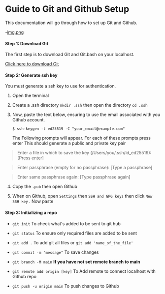 # Guide to Git and Github Setup

This documentation will go through how to set up Git and Github.

-[img.png](img.png)

#### Step 1: Download Git 
The first step is to download Git and Git.bash on your localhost.

[Click here to download Git]( https://git-scm.com/downloads)

#### Step 2: Generate ssh key 
You must generate a ssh key to use for authentication. 

1. Open the terminal 
   
2. Create a .ssh directory `mkdir .ssh` then open the directory `cd .ssh`

3. Now, paste the text below, ensuring to use the email associated with you Github account.

   `$ ssh-keygen -t ed25519 -C "your_email@example.com"`
 

   The Following prompts will appear. For each of these prompts  press enter
   This should generate a public and private key pair 
> Enter a file in which to save the key (/Users/you/.ssh/id_ed25519): [Press enter]

> Enter passphrase (empty for no passphrase): [Type a passphrase]

> Enter same passphrase again: [Type passphrase again]

4. Copy the `.pub` then open Github

5. When on Github, open `Settings` then `SSH and GPG keys` then click `New SSH key` . Now paste 

#### Step 3: Initializing a repo
- `git init` To check what's added to be sent to git hub

- `git status` To ensure only required files are added to be sent

- `git add .` To add git all files or `git add 'name_of_the_file'`

- `git commit -m "message"` To save changes 

- `git branch -M main` **If you have not set remote branch to main**

- `git remote add origin [key]` To Add remote to connect localhost with Github repo

- `git push -u origin main` To push changes to Github 





